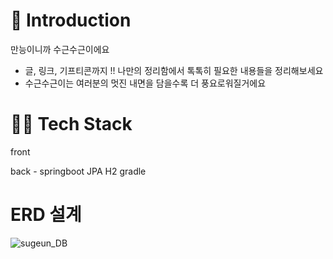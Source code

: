# 📌 Introduction

만능이니까 수근수근이에요 
- 글, 링크, 기프티콘까지 !! 나만의 정리함에서 톡톡히 필요한 내용들을 정리해보세요 
- 수근수근이는 여러분의 멋진 내면을 담을수록 더 풍요로워질거에요

# 👨‍💻 Tech Stack
front

back - springboot JPA H2 gradle 



# ERD 설계
![sugeun_DB](https://user-images.githubusercontent.com/77663506/124476472-cf474f00-dddd-11eb-8bdc-8f27d5219818.png)
